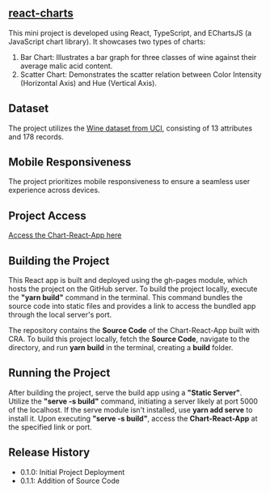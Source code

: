 ## [react-charts](https://qur786.github.io/react-charts/)

This mini project is developed using React, TypeScript, and EChartsJS (a JavaScript chart library). It showcases two types of charts:

1. Bar Chart: Illustrates a bar graph for three classes of wine against their average malic acid content.
2. Scatter Chart: Demonstrates the scatter relation between Color Intensity (Horizontal Axis) and Hue (Vertical Axis).

## Dataset
The project utilizes the [Wine dataset from UCI](https://archive.ics.uci.edu/ml/datasets/wine), consisting of 13 attributes and 178 records.

## Mobile Responsiveness
The project prioritizes mobile responsiveness to ensure a seamless user experience across devices.

## Project Access
[Access the Chart-React-App here](https://qur786.github.io/react-charts/)

## Building the Project

This React app is built and deployed using the gh-pages module, which hosts the project on the GitHub server. To build the project locally, execute the **"yarn build"** command in the terminal. This command bundles the source code into static files and provides a link to access the bundled app through the local server's port.

The repository contains the **Source Code** of the Chart-React-App built with CRA. To build this project locally, fetch the **Source Code**, navigate to the directory, and run **yarn build** in the terminal, creating a **build** folder.

## Running the Project

After building the project, serve the build app using a **"Static Server"**. Utilize the **"serve -s build"** command, initiating a server likely at port 5000 of the localhost. If the serve module isn't installed, use **yarn add serve** to install it. Upon executing **"serve -s build"**, access the **Chart-React-App** at the specified link or port.

## Release History

- 0.1.0: Initial Project Deployment
- 0.1.1: Addition of Source Code
